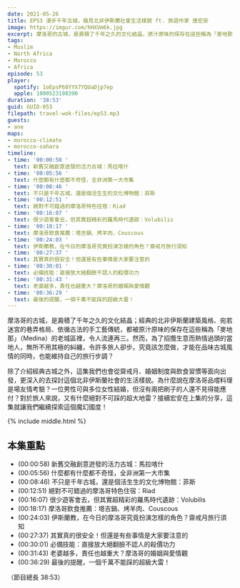 ```yaml
---
date: 2021-05-26
title: EP53 漫步千年古城，窺見北非伊斯蘭社會生活樣貌 ft. 旅遊作家 唐宏安
image: https://imgur.com/hHXVm6k.jpg
excerpt: 摩洛哥的古城，是澱積了千年之久的文化結晶，原汁原味的保存在這些稱為「麥地那」（Medina）的老城區裡。除了介紹經典古城之外，這集我們也會從齋戒月、婚姻制度與飲食習慣等面向出發，更深入的去探討這個北非伊斯蘭社會的生活樣貌。接續宏安在上集的分享，這集就讓我們繼續探索這個魔幻國度！
tags:
- Muslim
- North Africa
- Morocco
- Africa
episode: 53
player:
  spotify: 1oEpsP68YYX7YQUaDjp7ep
  apple: 1000523198390
duration: '38:53'
guid: GUID-053
filepath: travel-wok-files/ep53.mp3
guests:
- ane
maps:
- morocco-climate
- morocco-sahara
timeline:
- time: '00:00:58 '
  text: 新舊交融創意迸發的活力古城：馬拉喀什
- time: '00:05:56 '
  text: 什麼都有什麼都不奇怪，全非洲第一大市集
- time: '00:08:46 '
  text: 不只是千年古城，還是個活生生的文化博物館：菲斯
- time: '00:12:51 '
  text: 絕對不可錯過的摩洛哥特色住宿：Riad
- time: '00:16:07 '
  text: 很少遊客會去，但其實超精彩的羅馬時代遺跡：Volubilis
- time: '00:18:17 '
  text: 摩洛哥飲食推薦：塔吉鍋、烤羊肉、Couscous
- time: '00:24:03 '
  text: 伊斯蘭教，在今日的摩洛哥究竟扮演怎樣的角色？齋戒月旅行須知
- time: '00:27:37 '
  text: 其實真的很安全！但還是有些事情是大家要注意的
- time: '00:30:01 '
  text: 必備技能：直接放大絕翻臉不認人的殺價功力
- time: '00:31:43 '
  text: 老婆越多，責任也越重大？摩洛哥的婚姻與愛情觀
- time: '00:36:29 '
  text: 最後的提醒，一個千萬不能踩的超級大雷！
---
```


摩洛哥的古城，是澱積了千年之久的文化結晶；經典的北非伊斯蘭建築風格、宛若迷宮的巷弄格局、依循古法的手工藝傳統，都被原汁原味的保存在這些稱為「麥地那」（Medina）的老城區裡，令人流連再三。然而，為了招攬生意而熱情過頭的當地人，無所不用其極的糾纏，令許多旅人卻步。究竟該怎麼做，才能在品味古城風情的同時，也能維持自己的旅行步調？

除了介紹經典古城之外，這集我們也會從齋戒月、婚姻制度與飲食習慣等面向出發，更深入的去探討這個北非伊斯蘭社會的生活樣貌。為什麼說在摩洛哥品嚐料理是場友情考驗？一位男性可與多位女性結婚，但沒有兩把刷子的人還不見得能應付？對於旅人來說，又有什麼絕對不可踩的超大地雷？接續宏安在上集的分享，這集就讓我們繼續探索這個魔幻國度！

{% include middle.html %}

## 本集重點

* (00:00:58) 新舊交融創意迸發的活力古城：馬拉喀什
* (00:05:56) 什麼都有什麼都不奇怪，全非洲第一大市集
* (00:08:46) 不只是千年古城，還是個活生生的文化博物館：菲斯
* (00:12:51) 絕對不可錯過的摩洛哥特色住宿：Riad
* (00:16:07) 很少遊客會去，但其實超精彩的羅馬時代遺跡：Volubilis
* (00:18:17) 摩洛哥飲食推薦：塔吉鍋、烤羊肉、Couscous
* (00:24:03) 伊斯蘭教，在今日的摩洛哥究竟扮演怎樣的角色？齋戒月旅行須知
* (00:27:37) 其實真的很安全！但還是有些事情是大家要注意的
* (00:30:01) 必備技能：直接放大絕翻臉不認人的殺價功力
* (00:31:43) 老婆越多，責任也越重大？摩洛哥的婚姻與愛情觀
* (00:36:29) 最後的提醒，一個千萬不能踩的超級大雷！

（節目總長 38:53）
